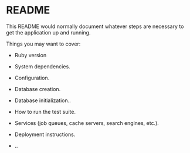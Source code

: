 # README

This README would normally document whatever steps are necessary to get the
application up and running.

Things you may want to cover:

* Ruby version

* System dependencies.

* Configuration.

* Database creation.

* Database initialization..

* How to run the test suite.

* Services (job queues, cache servers, search engines, etc.).

* Deployment instructions.

* ..
